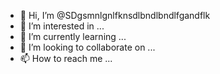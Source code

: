 - 👋 Hi, I’m @SDgsmnlgnlfknsdlbndlbndlfgandflk
- 👀 I’m interested in ...
- 🌱 I’m currently learning ...
- 💞️ I’m looking to collaborate on ...
- 📫 How to reach me ...

<!---
SDgsmnlgnlfknsdlbndlbndlfgandflk/SDgsmnlgnlfknsdlbndlbndlfgandflk is a ✨ special ✨ repository because its `README.md` (this file) appears on your GitHub profile.
You can click the Preview link to take a look at your changes.md
md




